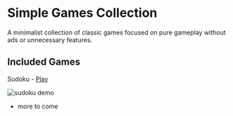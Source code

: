 # Simple Games Collection
A minimalist collection of classic games focused on pure gameplay without ads or unnecessary features.

## Included Games
Sudoku - [Play](https://ori-riaru.github.io/simple-games-collection/sudoku)

![sudoku demo](./.github/sudoku-demo.gif)

- more to come

